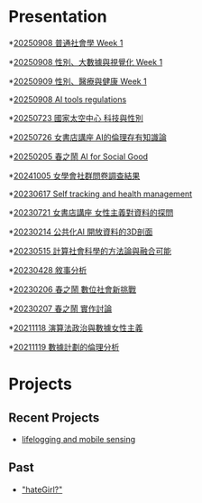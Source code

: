 # Presentation
*[20250908 普通社會學 Week 1](https://docs.google.com/presentation/d/e/2PACX-1vS5OiFgNsRyO52cl7Vi9uEiPhr5vjnhsGZorUrlKzzDmC2JwC-ruf6AYqDXbmU8IlfO4Pb5WHvTP5rg/pub?start=false&loop=false&delayms=3000)

*[20250908 性別、大數據與視覺化 Week 1]()

*[20250909 性別、醫療與健康 Week 1]()

*[20250908 AI tools regulations](https://docs.google.com/presentation/d/e/2PACX-1vR5vUtUx1rH7EyOEl9rf0s_I1wtI_htGr3z3__RfwQ6uuJfo4OaTtkJ82FgpSicyAsrp8XkFrA4k7kh/pub?start=false&loop=false&delayms=3000)

*[20250723 國家太空中心 科技與性別]()

*[20250726 女書店講座 AI的倫理存有知識論]()

*[20250205 春之鬧 AI for Social Good]()

*[20241005 女學會社群問卷調查結果]()

*[20230617 Self tracking and health management]()

*[20230721 女書店講座 女性主義對資料的探問]()

*[20230214 公共化AI 開放資料的3D剖面]()

*[20230515 計算社會科學的方法論與融合可能]()

*[20230428 敘事分析]()

*[20230206 春之鬧 數位社會新挑戰]()

*[20230207 春之鬧 實作討論]()

*[20211118 演算法政治與數據女性主義]()

*[20211119 數據計劃的倫理分析]()


# Projects

## Recent Projects
* [lifelogging and mobile sensing]()

## Past
* ["hateGirl?"]()

